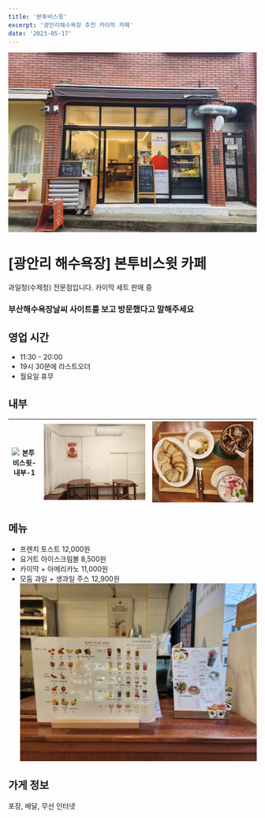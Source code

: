```yaml
---
title: '본투비스윗'
excerpt: '광안리해수욕장 추천 카이막 카페'
date: '2023-05-17'
---
```

![본투비스윗-전경](https://raw.githubusercontent.com/BeachStory/beach-weather-post/main/%EA%B4%91%EC%95%88%EB%A6%AC/%EB%B3%B8%ED%88%AC%EB%B9%84%EC%8A%A4%EC%9C%97/%E1%84%87%E1%85%A9%E1%86%AB%E1%84%90%E1%85%AE%E1%84%87%E1%85%B5%E1%84%89%E1%85%B3%E1%84%8B%E1%85%B1%E1%86%BA-%E1%84%8C%E1%85%A5%E1%86%AB%E1%84%80%E1%85%A7%E1%86%BC.jpeg)
# [광안리 해수욕장] 본투비스윗 카페
과일청(수제청) 전문점입니다.
카이막 세트 판매 중
### 부산해수욕장날씨 사이트를 보고 방문했다고 말해주세요

## 영업 시간
 - 11:30 - 20:00 
 - 19시 30분에 라스트오더
 - 월요일 휴무
## 내부

<img src="https://raw.githubusercontent.com/BeachStory/beach-weather-post/main/%EA%B4%91%EC%95%88%EB%A6%AC/%EB%B3%B8%ED%88%AC%EB%B9%84%EC%8A%A4%EC%9C%97/%E1%84%87%E1%85%A9%E1%86%AB%E1%84%90%E1%85%AE%E1%84%87%E1%85%B5%E1%84%89%E1%85%B3%E1%84%8B%E1%85%B1%E1%86%BA-%E1%84%82%E1%85%A2%E1%84%87%E1%85%AE-1.jpeg" width="100%" height="100%" alt="본투비스윗-내부-1">|<img src="https://raw.githubusercontent.com/BeachStory/beach-weather-post/main/%EA%B4%91%EC%95%88%EB%A6%AC/%EB%B3%B8%ED%88%AC%EB%B9%84%EC%8A%A4%EC%9C%97/%E1%84%87%E1%85%A9%E1%86%AB%E1%84%90%E1%85%AE%E1%84%87%E1%85%B5%E1%84%89%E1%85%B3%E1%84%8B%E1%85%B1%E1%86%BA-%E1%84%82%E1%85%A2%E1%84%87%E1%85%AE-2.jpeg" width="100%" height="100%" alt="본투비스윗-내부-2">|<img src="https://raw.githubusercontent.com/BeachStory/beach-weather-post/main/%EA%B4%91%EC%95%88%EB%A6%AC/%EB%B3%B8%ED%88%AC%EB%B9%84%EC%8A%A4%EC%9C%97/%E1%84%87%E1%85%A9%E1%86%AB%E1%84%90%E1%85%AE%E1%84%87%E1%85%B5%E1%84%89%E1%85%B3%E1%84%8B%E1%85%B1%E1%86%BA-%E1%84%8F%E1%85%A1%E1%84%8B%E1%85%B5%E1%84%86%E1%85%A1%E1%86%A8.jpeg" width="100%" height="100%" alt="본투비스윗-내부-3">
---|---|---|

## 메뉴
- 프렌치 토스트 12,000원
- 요거트 아이스크림볼 8,500원
- 카이막 + 아메리카노 11,000원
- 모둠 과일 + 생과일 주스 12,900원
![본투비스윗 메뉴](https://raw.githubusercontent.com/BeachStory/beach-weather-post/main/%EA%B4%91%EC%95%88%EB%A6%AC/%EB%B3%B8%ED%88%AC%EB%B9%84%EC%8A%A4%EC%9C%97/%E1%84%87%E1%85%A9%E1%86%AB%E1%84%90%E1%85%AE%E1%84%87%E1%85%B5%E1%84%89%E1%85%B3%E1%84%8B%E1%85%B1%E1%86%BA-%E1%84%86%E1%85%A6%E1%84%82%E1%85%B2.jpeg)

## 가게 정보
포장, 배달, 무선 인터넷
